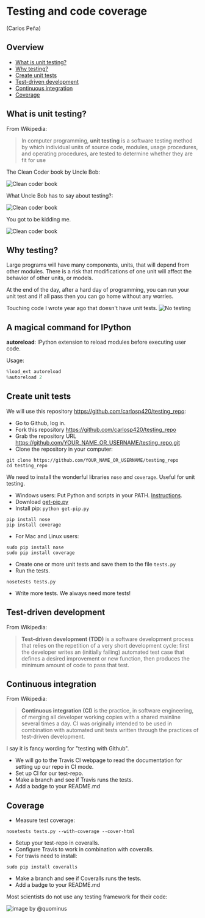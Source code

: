 # Testing and code coverage 

(Carlos Peña)

## Overview
* [What is unit testing?](#what-is-unit-testing?)
* [Why testing?](#why-testing?)
* [Create unit tests](#create-unit-tests)
* [Test-driven development](#test-driven-development)
* [Continuous integration](#continuous-integration)
* [Coverage](#coverage)


## What is unit testing?

From Wikipedia:
> In computer programming, **unit testing** is a software testing method by
> which individual units of source code, modules, usage procedures,
> and operating procedures, are tested to determine whether they are fit for use

The Clean Coder book by Uncle Bob:

![Clean coder book](img/clean_coder_book.png)

What Uncle Bob has to say about testing?:

![Clean coder book](img/clean_coder_book_testing1.png)

You got to be kidding me.

![Clean coder book](img/clean_coder_book_testing2.png)

## Why testing?
Large programs will have many components, units, that will depend from other
modules. There is a risk that modifications of one unit will affect the
behavior of other units, or models.

At the end of the day, after a hard day of programming, you can run your
unit test and if all pass then you can go home without any worries.

Touching code I wrote year ago that doesn't have unit tests.
![No testing](img/no_testing.gif)

## A magical command for IPython
**autoreload**: IPython extension to reload modules before executing user code.

Usage:

```python
%load_ext autoreload
%autoreload 2
```

## Create unit tests
We will use this repository <https://github.com/carlosp420/testing_repo>:

* Go to Github, log in.
* Fork this repository <https://github.com/carlosp420/testing_repo>
* Grab the repository URL <https://github.com/YOUR_NAME_OR_USERNAME/testing_repo.git>
* Clone the repository in your computer:

```shell
git clone https://github.com/YOUR_NAME_OR_USERNAME/testing_repo
cd testing_repo
```

We need to install the wonderful libraries ``nose`` and ``coverage``. Useful for
unit testing.

* Windows users: Put Python and scripts in your PATH. [Instructions](https://openhatch.org/wiki/Boston_Python_Workshop_6/Friday/Windows_set_up_Python).
* Download [get-pip.py](https://bootstrap.pypa.io/get-pip.py)
* Install pip: ``python get-pip.py``
```shell
pip install nose
pip install coverage
```
* For Mac and Linux users:
```shell
sudo pip install nose
sudo pip install coverage
```

* Create one or more unit tests and save them to the file ``tests.py``
* Run the tests.

```shell
nosetests tests.py
```

* Write more tests. We always need more tests!

## Test-driven development
From Wikipedia:

> **Test-driven development (TDD)** is a software development process that relies
> on the repetition of a very short development cycle: first the developer 
> writes an (initially failing) automated test case that defines a desired 
> improvement or new function, then produces the minimum amount of code to pass
> that test.

## Continuous integration
From Wikipedia:
> **Continuous integration (CI)** is the practice, in software engineering, of
> merging all developer working copies with a shared mainline several times a day.
> CI was originally intended to be used in combination with automated unit
> tests written through the practices of test-driven development.

I say it is fancy wording for "testing with Github".

* We will go to the Travis CI webpage to read the documentation for setting up
  our repo in CI mode.
* Set up CI for our test-repo.
* Make a branch and see if Travis runs the tests.
* Add a badge to your README.md

## Coverage
* Measure test coverage:

```shell
nosetests tests.py --with-coverage --cover-html
```

* Setup your test-repo in coveralls.
* Configure Travis to work in combination with coveralls.
* For travis need to install:
```shell
sudo pip install coveralls
```
* Make a branch and see if Coveralls runs the tests.
* Add a badge to your README.md


Most scientists do not use any testing framework for their code:

![image by @quominus](img/unittests_in_cran.png)
